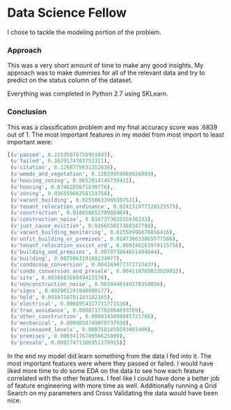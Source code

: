# Data Science Fellow

I chose to tackle the modeling portion of the problem.

### Approach

This was a very short amount of time to make any good insights.  My approach was to make dummies for all of the relevant data and try to predict on the status column of the dataset.  

Everything was completed in Python 2.7 using SKLearn.

### Conclusion
This was a classification problem and my final accuracy score was .6839 out of 1.  The most important features in my model from most import to least important were:

```python
[(u'passed', 0.21535078755951043),
 (u'failed', 0.1629174783752311),
 (u'citation', 0.1268775031352638),
 (u'weeds_and_vegetation', 0.12039954980826809),
 (u'housing_zoning', 0.0852814145759413),
 (u'housing', 0.0746205671836776),
 (u'zoning', 0.03655966258114758),
 (u'vacant_building', 0.02550633085387531),
 (u'tenant_relocation_ordinance', 0.024131977120125575),
 (u'construction', 0.01865865278989484),
 (u'construction_noise', 0.016737362555876233),
 (u'just_cause_eviction', 0.016655817388347798),
 (u'vacant_building_monitoring', 0.01550996876056416),
 (u'unfit_building_or_premises', 0.010736633865577586),
 (u'tenant_relocation_assist_ord', 0.009348263978115756),
 (u'building_and_premises', 0.007973864651484044),
 (u'building', 0.007586319188234977),
 (u'condocoop_conversion', 0.004169477372713437),
 (u'condo_conversion_and_presale', 0.004110769823529012),
 (u'site', 0.003888369049423176),
 (u'nonconstruction_noise', 0.0034448549270350856),
 (u'signs', 0.002901241040090177),
 (u'hold', 0.0019710791183182165),
 (u'electrical', 0.0008954317711771536),
 (u'trao_avoidance', 0.0008717702064093769),
 (u'other_construction', 0.0008143098945721706),
 (u'mechanical', 0.0008058749070737938),
 (u'noisesound_levels', 0.0007581859593465406),
 (u'premises', 0.0003417678956625009),
 (u'presale', 0.00017471366351279915)]
```

In the end my model did learn something from the data I fed into it.  The most important features were where they passed or failed.  I would have liked more time to do some EDA on the data to see how each feature correlated with the other features.  I feel like I could have done a better job of feature engineering with more time as well.  Additionally running a Grid Search on my parameters and Cross Validating the data would have been nice.
